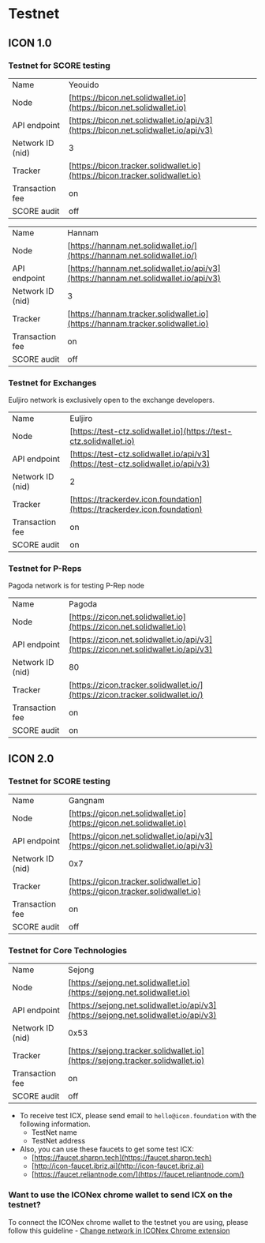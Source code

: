 # Testnet

## ICON 1.0

### Testnet for SCORE testing

|  |  |
| :--- | :--- |
| Name | Yeouido |
| Node | [https://bicon.net.solidwallet.io](https://bicon.net.solidwallet.io) |
| API endpoint | [https://bicon.net.solidwallet.io/api/v3](https://bicon.net.solidwallet.io/api/v3) |
| Network ID \(nid\) | 3 |
| Tracker | [https://bicon.tracker.solidwallet.io](https://bicon.tracker.solidwallet.io) |
| Transaction fee | on |
| SCORE audit | off |

|  |  |
| :--- | :--- |
| Name | Hannam |
| Node | [https://hannam.net.solidwallet.io/](https://hannam.net.solidwallet.io/) |
| API endpoint | [https://hannam.net.solidwallet.io/api/v3](https://hannam.net.solidwallet.io/api/v3) |
| Network ID \(nid\) | 3 |
| Tracker | [https://hannam.tracker.solidwallet.io](https://hannam.tracker.solidwallet.io) |
| Transaction fee | on |
| SCORE audit | off |

### Testnet for Exchanges

Euljiro network is exclusively open to the exchange developers.

|  |  |
| :--- | :--- |
| Name | Euljiro |
| Node | [https://test-ctz.solidwallet.io](https://test-ctz.solidwallet.io) |
| API endpoint | [https://test-ctz.solidwallet.io/api/v3](https://test-ctz.solidwallet.io/api/v3) |
| Network ID \(nid\) | 2 |
| Tracker | [https://trackerdev.icon.foundation](https://trackerdev.icon.foundation) |
| Transaction fee | on |
| SCORE audit | on |

### Testnet for P-Reps

Pagoda network is for testing P-Rep node

|  |  |
| :--- | :--- |
| Name | Pagoda |
| Node | [https://zicon.net.solidwallet.io](https://zicon.net.solidwallet.io) |
| API endpoint | [https://zicon.net.solidwallet.io/api/v3](https://zicon.net.solidwallet.io/api/v3) |
| Network ID \(nid\) | 80 |
| Tracker | [https://zicon.tracker.solidwallet.io/](https://zicon.tracker.solidwallet.io/) |
| Transaction fee | on |
| SCORE audit | on |

## ICON 2.0

### Testnet for SCORE testing

|  |  |
| :--- | :--- |
| Name | Gangnam |
| Node | [https://gicon.net.solidwallet.io](https://gicon.net.solidwallet.io) |
| API endpoint | [https://gicon.net.solidwallet.io/api/v3](https://gicon.net.solidwallet.io/api/v3) |
| Network ID \(nid\) | 0x7 |
| Tracker | [https://gicon.tracker.solidwallet.io](https://gicon.tracker.solidwallet.io) |
| Transaction fee | on |
| SCORE audit | off |

### Testnet for Core Technologies

|  |  |
| :--- | :--- |
| Name | Sejong |
| Node | [https://sejong.net.solidwallet.io](https://sejong.net.solidwallet.io) |
| API endpoint | [https://sejong.net.solidwallet.io/api/v3](https://sejong.net.solidwallet.io/api/v3) |
| Network ID \(nid\) | 0x53 |
| Tracker | [https://sejong.tracker.solidwallet.io](https://sejong.tracker.solidwallet.io) |
| Transaction fee | on |
| SCORE audit | off |

* To receive test ICX, please send email to `hello@icon.foundation` with the following information.
  * TestNet name
  * TestNet address
* Also, you can use these faucets to get some test ICX: 
  * [https://faucet.sharpn.tech](https://faucet.sharpn.tech)
  * [http://icon-faucet.ibriz.ai](http://icon-faucet.ibriz.ai)
  * [https://faucet.reliantnode.com/](https://faucet.reliantnode.com/)

### Want to use the ICONex chrome wallet to send ICX on the testnet?

To connect the ICONex chrome wallet to the testnet you are using, please follow this guideline - [Change network in ICONex Chrome extension](../../references/how-to/change-network-in-iconex.md)

